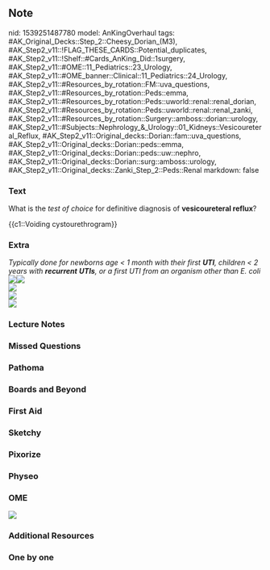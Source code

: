 ## Note
nid: 1539251487780
model: AnKingOverhaul
tags: #AK_Original_Decks::Step_2::Cheesy_Dorian_(M3), #AK_Step2_v11::!FLAG_THESE_CARDS::Potential_duplicates, #AK_Step2_v11::!Shelf::#Cards_AnKing_Did::1surgery, #AK_Step2_v11::#OME::11_Pediatrics::23_Urology, #AK_Step2_v11::#OME_banner::Clinical::11_Pediatrics::24_Urology, #AK_Step2_v11::#Resources_by_rotation::FM::uva_questions, #AK_Step2_v11::#Resources_by_rotation::Peds::emma, #AK_Step2_v11::#Resources_by_rotation::Peds::uworld::renal::renal_dorian, #AK_Step2_v11::#Resources_by_rotation::Peds::uworld::renal::renal_zanki, #AK_Step2_v11::#Resources_by_rotation::Surgery::amboss::dorian::urology, #AK_Step2_v11::#Subjects::Nephrology_&_Urology::01_Kidneys::Vesicoureteral_Reflux, #AK_Step2_v11::Original_decks::Dorian::fam::uva_questions, #AK_Step2_v11::Original_decks::Dorian::peds::emma, #AK_Step2_v11::Original_decks::Dorian::peds::uw::nephro, #AK_Step2_v11::Original_decks::Dorian::surg::amboss::urology, #AK_Step2_v11::Original_decks::Zanki_Step_2::Peds::Renal
markdown: false

### Text
What is the <i>test of choice</i> for definitive diagnosis of
<b>vesicoureteral reflux</b>?
<div>
  {{c1::Voiding cystourethrogram}}
</div>

### Extra
<div>
  <i>Typically done for newborns age < 1 month with their first
  <b>UTI</b>, children < 2 years with <b>recurrent</b>
  <b>UTIs</b>, or a first UTI from an organism other than E.
  coli</i>
</div>
<div>
  <img src="paste-4221961441902593.jpg"><i><img src=
  "paste-803012855463937%20(1).jpg"></i>
</div><img src="okk%20(1).png">
<div>
  <i><img src="paste-159360466550785.jpg"></i>
</div>
<div><img src="paste-566012265103361.jpg"></div>

### Lecture Notes


### Missed Questions


### Pathoma


### Boards and Beyond


### First Aid


### Sketchy


### Pixorize


### Physeo


### OME
<div class="ome-widget">
  <a href=
  "https://onlinemeded.org/spa/pediatrics/urology/acquire?ref=anki">
  <img src="_OME_AnkiFlashcards_Lesson_4.png"></a>
</div>

### Additional Resources


### One by one

